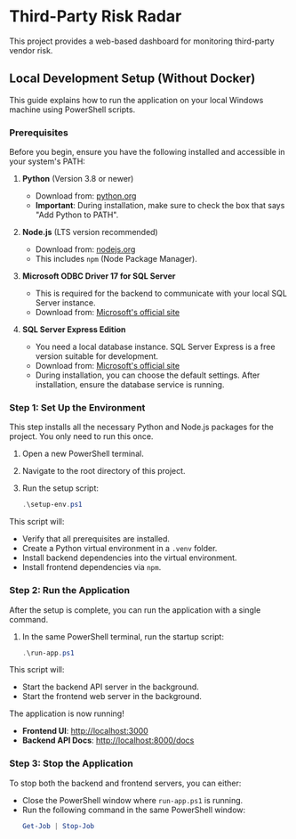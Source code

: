 # Third-Party Risk Radar

This project provides a web-based dashboard for monitoring third-party vendor risk.

## Local Development Setup (Without Docker)

This guide explains how to run the application on your local Windows machine using PowerShell scripts.

### Prerequisites

Before you begin, ensure you have the following installed and accessible in your system's PATH:

1.  **Python** (Version 3.8 or newer)
    -   Download from: [python.org](https://www.python.org/downloads/)
    -   **Important**: During installation, make sure to check the box that says "Add Python to PATH".

2.  **Node.js** (LTS version recommended)
    -   Download from: [nodejs.org](https://nodejs.org/)
    -   This includes `npm` (Node Package Manager).

3.  **Microsoft ODBC Driver 17 for SQL Server**
    -   This is required for the backend to communicate with your local SQL Server instance.
    -   Download from: [Microsoft's official site](https://www.microsoft.com/en-us/download/details.aspx?id=56567)

4.  **SQL Server Express Edition**
    -   You need a local database instance. SQL Server Express is a free version suitable for development.
    -   Download from: [Microsoft's official site](https://www.microsoft.com/en-us/sql-server/sql-server-downloads)
    -   During installation, you can choose the default settings. After installation, ensure the database service is running.

### Step 1: Set Up the Environment

This step installs all the necessary Python and Node.js packages for the project. You only need to run this once.

1.  Open a new PowerShell terminal.
2.  Navigate to the root directory of this project.
3.  Run the setup script:

    ```powershell
    .\setup-env.ps1
    ```

This script will:
- Verify that all prerequisites are installed.
- Create a Python virtual environment in a `.venv` folder.
- Install backend dependencies into the virtual environment.
- Install frontend dependencies via `npm`.

### Step 2: Run the Application

After the setup is complete, you can run the application with a single command.

1.  In the same PowerShell terminal, run the startup script:

    ```powershell
    .\run-app.ps1
    ```

This script will:
- Start the backend API server in the background.
- Start the frontend web server in the background.

The application is now running!

-   **Frontend UI**: [http://localhost:3000](http://localhost:3000)
-   **Backend API Docs**: [http://localhost:8000/docs](http://localhost:8000/docs)

### Step 3: Stop the Application

To stop both the backend and frontend servers, you can either:
-   Close the PowerShell window where `run-app.ps1` is running.
-   Run the following command in the same PowerShell window:
    ```powershell
    Get-Job | Stop-Job
    ```